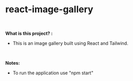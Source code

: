 # react-image-gallery

<br>

<strong>What is this project? :</strong>

- This is an image gallery built using React and Tailwind.

<br>

**Notes:**

- To run the application use "npm start"
